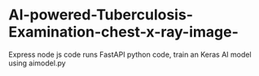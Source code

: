 # AI-powered-Tuberculosis-Examination-chest-x-ray-image-
Express node js code runs FastAPI python code, train an Keras AI model using aimodel.py
